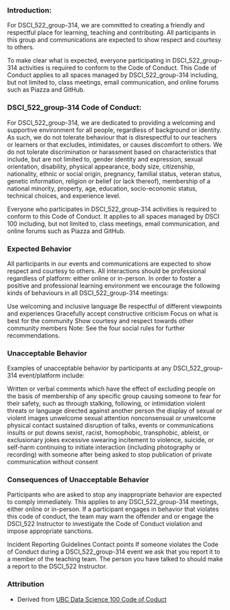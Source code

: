 ### Introduction:

For DSCI_522_group-314, we are committed to creating a friendly and respectful place for learning, teaching and contributing. All participants in this group and communications are expected to show respect and courtesy to others.

To make clear what is expected, everyone participating in DSCI_522_group-314 activities is required to conform to the Code of Conduct. This Code of Conduct applies to all spaces managed by DSCI_522_group-314 including, but not limited to, class meetings, email communication, and online forums such as Piazza and GitHub. 

### DSCI_522_group-314 Code of Conduct:

For DSCI_522_group-314, we are dedicated to providing a welcoming and supportive environment for all people, regardless of background or identity. As such, we do not tolerate behaviour that is disrespectful to our teachers or learners or that excludes, intimidates, or causes discomfort to others. We do not tolerate discrimination or harassment based on characteristics that include, but are not limited to, gender identity and expression, sexual orientation, disability, physical appearance, body size, citizenship, nationality, ethnic or social origin, pregnancy, familial status, veteran status, genetic information, religion or belief (or lack thereof), membership of a national minority, property, age, education, socio-economic status, technical choices, and experience level.

Everyone who participates in DSCI_522_group-314 activities is required to conform to this Code of Conduct. It applies to all spaces managed by DSCI 100 including, but not limited to, class meetings, email communication, and online forums such as Piazza and GitHub. 

### Expected Behavior
All participants in our events and communications are expected to show respect and courtesy to others. All interactions should be professional regardless of platform: either online or in-person. In order to foster a positive and professional learning environment we encourage the following kinds of behaviours in all DSCI_522_group-314 meetings:

Use welcoming and inclusive language
Be respectful of different viewpoints and experiences
Gracefully accept constructive criticism
Focus on what is best for the community
Show courtesy and respect towards other community members
Note: See the four social rules for further recommendations.

### Unacceptable Behavior
Examples of unacceptable behavior by participants at any DSCI_522_group-314 event/platform include:

Written or verbal comments which have the effect of excluding people on the basis of membership of any specific group
causing someone to fear for their safety, such as through stalking, following, or intimidation
violent threats or language directed against another person
the display of sexual or violent images
unwelcome sexual attention
nonconsensual or unwelcome physical contact
sustained disruption of talks, events or communications
insults or put downs
sexist, racist, homophobic, transphobic, ableist, or exclusionary jokes
excessive swearing
incitement to violence, suicide, or self-harm
continuing to initiate interaction (including photography or recording) with someone after being asked to stop publication of private communication without consent

### Consequences of Unacceptable Behavior

Participants who are asked to stop any inappropriate behavior are expected to comply immediately. This applies to any DSCI_522_group-314 meetings, either online or in-person. If a participant engages in behavior that violates this code of conduct, the team may warn the offender and or engage the DSCI_522 Instructor to investigate the Code of Conduct violation and impose appropriate sanctions.

Incident Reporting Guidelines
Contact points
If someone violates the Code of Conduct during a DSCI_522_group-314 event we ask that you report it to a member of the teaching team. The person you have talked to should make a report to the DSCI_522 Instructor.


### Attribution

- Derived from [UBC Data Science 100 Code of Coduct](https://github.com/UBC-DSCI/dsci-100/blob/master/CODE_OF_CONDUCT.md)
